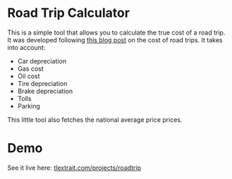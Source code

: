 # Road Trip Calculator
This is a simple tool that allows you to calculate the true cost of a road trip. It was developed following [this blog post](http://tlextrait.svbtle.com/the-effective-cost-of-driving-to-ny) on the cost of road trips. It takes into account:

* Car depreciation
* Gas cost
* Oil cost
* Tire depreciation
* Brake depreciation
* Tolls
* Parking

This little tool also fetches the national average price prices.

# Demo
See it live here: [tlextrait.com/projects/roadtrip](http://tlextrait.com/projects/roadtrip)
